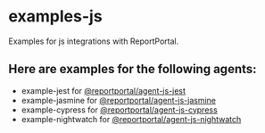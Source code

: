 # examples-js
Examples for js integrations with ReportPortal.
## Here are examples for the following agents:

* example-jest for [@reportportal/agent-js-jest](https://www.npmjs.com/package/@reportportal/agent-js-jest)
* example-jasmine for [@reportportal/agent-js-jasmine](https://www.npmjs.com/package/@reportportal/agent-js-jasmine)
* example-cypress for [@reportportal/agent-js-cypress](https://www.npmjs.com/package/@reportportal/agent-js-cypress)
* example-nightwatch for [@reportportal/agent-js-nightwatch](https://www.npmjs.com/package/@reportportal/agent-js-nightwatch)
